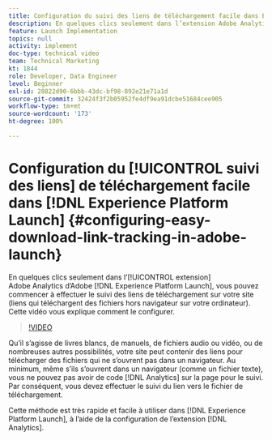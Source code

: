 ```yaml
---
title: Configuration du suivi des liens de téléchargement facile dans Experience Platform Launch
description: En quelques clics seulement dans l’extension Adobe Analytics d’Experience Platform Launch, vous pouvez commencer à effectuer le suivi des liens de téléchargement sur votre site (liens qui téléchargent des fichiers hors navigateur sur votre ordinateur). Cette vidéo vous explique comment le configurer.
feature: Launch Implementation
topics: null
activity: implement
doc-type: technical video
team: Technical Marketing
kt: 1844
role: Developer, Data Engineer
level: Beginner
exl-id: 28822d90-6bbb-43dc-bf98-892e21e71a1d
source-git-commit: 32424f3f2b05952fe4df9ea91dcbe51684cee905
workflow-type: tm+mt
source-wordcount: '173'
ht-degree: 100%

---
```


# Configuration du [!UICONTROL suivi des liens] de téléchargement facile dans [!DNL Experience Platform Launch] {#configuring-easy-download-link-tracking-in-adobe-launch}

En quelques clics seulement dans l’[!UICONTROL extension] Adobe Analytics d’Adobe [!DNL Experience Platform Launch], vous pouvez commencer à effectuer le suivi des liens de téléchargement sur votre site (liens qui téléchargent des fichiers hors navigateur sur votre ordinateur). Cette vidéo vous explique comment le configurer.

>[!VIDEO](https://video.tv.adobe.com/v/25762/?quality=12)

Qu’il s’agisse de livres blancs, de manuels, de fichiers audio ou vidéo, ou de nombreuses autres possibilités, votre site peut contenir des liens pour télécharger des fichiers qui ne s’ouvrent pas dans un navigateur. Au minimum, même s’ils s’ouvrent dans un navigateur (comme un fichier texte), vous ne pouvez pas avoir de code [!DNL Analytics] sur la page pour le suivi. Par conséquent, vous devez effectuer le suivi du lien vers le fichier de téléchargement.

Cette méthode est très rapide et facile à utiliser dans [!DNL Experience Platform Launch], à l’aide de la configuration de l’extension [!DNL Analytics].
